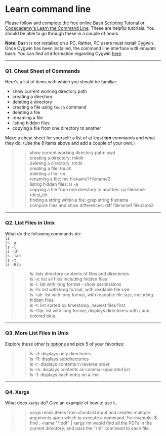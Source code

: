 # Learn command line

Please follow and complete the free online [Bash Scripting Tutorial](https://ryanstutorials.net/bash-scripting-tutorial/) or [Codecademy's Learn the Command Line](https://www.codecademy.com/learn/learn-the-command-line). These are helpful tutorials. You should be able to go through these in a couple of hours.

**Note:** Bash is not installed on a PC. Rather, PC users must install Cygwin. Once Cygwin has been installed, the command line interface witll _emulate_ bash. You can find all information regarding Cygwin [here](https://www.cygwin.com/).

---

### Q1.  Cheat Sheet of Commands  

Here's a list of items with which you should be familiar:  
* show current working directory path
* creating a directory
* deleting a directory
* creating a file using `touch` command
* deleting a file
* renaming a file
* listing hidden files
* copying a file from one directory to another

Make a cheat sheet for yourself: a list of at least **ten** commands and what they do.  (Use the 8 items above and add a couple of your own.)  

> > show current working directory path: pwd  
    creating a directory: mkdir  
    deleting a directory: rmdir  
    creating a file: touch  
    deleting a file: rm  
    renaming a file: mv filename1 filename2  
    listing hidden files: ls -a  
    copying a file from one directory to another: cp filename /dest_dir  
    finding a string within a file: grep string filename  
    compare files and show differences: diff filename1 filename2       

---

### Q2.  List Files in Unix   

What do the following commands do:  
`ls`  
`ls -a`  
`ls -l`  
`ls -lh`  
`ls -lah`  
`ls -t`  
`ls -Glp`  

> >	ls: lists directory contents of files and directories  
	ls -a: list all files including hidden files  
	ls -l: list with long format - show permissions  
	ls -lh: list with long format, with readable file size  
	ls -lah: list with long format, with readable file size, including
		 hidden files  
	ls -t: list sorted by timestamp, newest files first  
	ls -Glp: list with long format, displays directories with / and 
		colored blue.  

---

### Q3.  More List Files in Unix  

Explore these other [ls options](http://www.techonthenet.com/unix/basic/ls.php) and pick 5 of your favorites:

> > ls -d: displays only directories  
    ls -R: displays subdirectories   
    ls -r: displays contents in reverse order  
    ls -m: displays contents as comma-separated list  
    ls -1: displays each entry on a line  

---

### Q4.  Xargs   

What does `xargs` do? Give an example of how to use it.

> > xargs reads items from standard input and creates multiple arguments upon which to execute a command. For example:
    $ find . -name "*.pdf" | xargs rm would find all the PDFs in the current directory, and pass the "rm" command to each file.  

 

